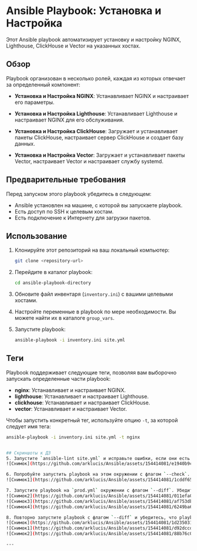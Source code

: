 # Ansible Playbook: Установка и Настройка

Этот Ansible playbook автоматизирует установку и настройку NGINX, Lighthouse, ClickHouse и Vector на указанных хостах.

## Обзор

Playbook организован в несколько ролей, каждая из которых отвечает за определенный компонент:

- **Установка и Настройка NGINX**: Устанавливает NGINX и настраивает его параметры.

- **Установка и Настройка Lighthouse**: Устанавливает Lighthouse и настраивает NGINX для его обслуживания.

- **Установка и Настройка ClickHouse**: Загружает и устанавливает пакеты ClickHouse, настраивает сервер ClickHouse и создает базу данных.

- **Установка и Настройка Vector**: Загружает и устанавливает пакеты Vector, настраивает Vector и настраивает службу systemd.

## Предварительные требования

Перед запуском этого playbook убедитесь в следующем:

- Ansible установлен на машине, с которой вы запускаете playbook.
- Есть доступ по SSH к целевым хостам.
- Есть подключение к Интернету для загрузки пакетов.

## Использование

1. Клонируйте этот репозиторий на ваш локальный компьютер:

    ```bash
    git clone <repository-url>
    ```

2. Перейдите в каталог playbook:

    ```bash
    cd ansible-playbook-directory
    ```

3. Обновите файл инвентаря (`inventory.ini`) с вашими целевыми хостами.

4. Настройте переменные в playbook по мере необходимости. Вы можете найти их в каталоге `group_vars`.

5. Запустите playbook:

    ```bash
    ansible-playbook -i inventory.ini site.yml
    ```

## Теги

Playbook поддерживает следующие теги, позволяя вам выборочно запускать определенные части playbook:

- **nginx**: Устанавливает и настраивает NGINX.
- **lighthouse**: Устанавливает и настраивает Lighthouse.
- **clickhouse**: Устанавливает и настраивает ClickHouse.
- **vector**: Устанавливает и настраивает Vector.

Чтобы запустить конкретный тег, используйте опцию `-t`, за которой следует имя тега:

```bash
ansible-playbook -i inventory.ini site.yml -t nginx


## Скриншоты к ДЗ
5. Запустите `ansible-lint site.yml` и исправьте ошибки, если они есть.
![Снимок](https://github.com/arklucis/Ansible/assets/154414081/e1940b9c-4ce3-4fa7-b61c-c4025b647dbb)

6. Попробуйте запустить playbook на этом окружении с флагом `--check`.
![Снимок1](https://github.com/arklucis/Ansible/assets/154414081/1cddf657-366f-423c-a90d-c52f5f2e0da0)

7. Запустите playbook на `prod.yml` окружении с флагом `--diff`. Убедитесь, что изменения на системе произведены.
![Снимок2](https://github.com/arklucis/Ansible/assets/154414081/011efa08-fb6e-4e0d-9723-4ffafe4a5f74)
![Снимок3](https://github.com/arklucis/Ansible/assets/154414081/af753db4-895c-443e-ab6a-1d5bad324249)
![Снимок4](https://github.com/arklucis/Ansible/assets/154414081/6249ba61-6693-4733-9686-0ae625af1faf)

8. Повторно запустите playbook с флагом `--diff` и убедитесь, что playbook идемпотентен.
![Снимок](https://github.com/arklucis/Ansible/assets/154414081/1d235031-e8b6-4ef3-92fa-e9a9b491cb0b)
![Снимок1](https://github.com/arklucis/Ansible/assets/154414081/d92dccd3-fe8b-4c15-ab38-a53f0363518e)
![Снимок2](https://github.com/arklucis/Ansible/assets/154414081/88b76c07-796f-40ce-a2e1-2cdb957ddb2f)

---
